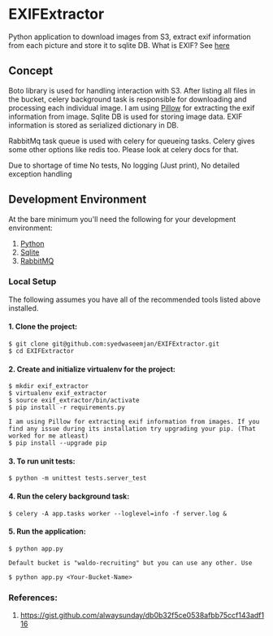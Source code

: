 # EXIFExtractor
Python application to download images from S3, extract exif information from each picture and store it to sqlite DB. What is EXIF? See [here](http://www.howtogeek.com/203592/what-is-exif-data-and-how-to-remove-it)

## Concept

Boto library is used for handling interaction with S3. After listing all files in the bucket, celery background task is responsible for downloading and processing each individual image. I am using [Pillow](https://pillow.readthedocs.io/en/3.1.x) for extracting the exif information from image. Sqlite DB is used for storing image data. EXIF information is stored as serialized dictionary in DB.

RabbitMq task queue is used with celery for queueing tasks. Celery gives some other options like redis too. Please look at celery docs for that.

Due to shortage of time 
No tests, No logging (Just print), No detailed exception handling

## Development Environment

At the bare minimum you'll need the following for your development environment:

1. [Python](http://www.python.org)
2. [Sqlite](https://sqlite.org)
2. [RabbitMQ](https://www.rabbitmq.com)

### Local Setup

The following assumes you have all of the recommended tools listed above installed.

#### 1. Clone the project:

    $ git clone git@github.com:syedwaseemjan/EXIFExtractor.git
    $ cd EXIFExtractor

#### 2. Create and initialize virtualenv for the project:

    $ mkdir exif_extractor
    $ virtualenv exif_extractor
    $ source exif_extractor/bin/activate
    $ pip install -r requirements.py

    I am using Pillow for extracting exif information from images. If you find any issue during its installation try upgrading your pip. (That worked for me atleast)
    $ pip install --upgrade pip

#### 3. To run unit tests:

    $ python -m unittest tests.server_test

#### 4. Run the celery background task:

    $ celery -A app.tasks worker --loglevel=info -f server.log &

#### 5. Run the application:

    $ python app.py

    Default bucket is "waldo-recruiting" but you can use any other. Use

    $ python app.py <Your-Bucket-Name>

### References:
1. https://gist.github.com/alwaysunday/db0b32f5ce0538afbb75ccf143adf116
